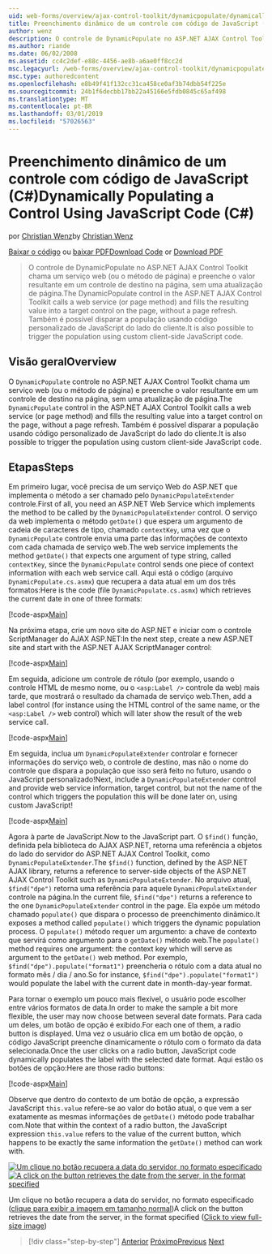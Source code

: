 ```yaml
---
uid: web-forms/overview/ajax-control-toolkit/dynamicpopulate/dynamically-populating-a-control-using-javascript-code-cs
title: Preenchimento dinâmico de um controle com código de JavaScript (C#) | Microsoft Docs
author: wenz
description: O controle de DynamicPopulate no ASP.NET AJAX Control Toolkit chama um serviço web (ou o método de página) e preenche o valor resultante em um controle de destino em t...
ms.author: riande
ms.date: 06/02/2008
ms.assetid: cc4c2def-e88c-4456-ae8b-a6ae0ff8cc2d
msc.legacyurl: /web-forms/overview/ajax-control-toolkit/dynamicpopulate/dynamically-populating-a-control-using-javascript-code-cs
msc.type: authoredcontent
ms.openlocfilehash: e8b49f41f132cc31ca458ce0af3b74dbb54f225e
ms.sourcegitcommit: 24b1f6decbb17bb22a45166e5fdb0845c65af498
ms.translationtype: MT
ms.contentlocale: pt-BR
ms.lasthandoff: 03/01/2019
ms.locfileid: "57026563"
---
```

<a name="dynamically-populating-a-control-using-javascript-code-c"></a><span data-ttu-id="817fc-103">Preenchimento dinâmico de um controle com código de JavaScript (C#)</span><span class="sxs-lookup"><span data-stu-id="817fc-103">Dynamically Populating a Control Using JavaScript Code (C#)</span></span>
====================
<span data-ttu-id="817fc-104">por [Christian Wenz](https://github.com/wenz)</span><span class="sxs-lookup"><span data-stu-id="817fc-104">by [Christian Wenz](https://github.com/wenz)</span></span>

<span data-ttu-id="817fc-105">[Baixar o código](http://download.microsoft.com/download/d/8/f/d8f2f6f9-1b7c-46ad-9252-e1fc81bdea3e/dynamicpopulate1.cs.zip) ou [baixar PDF](http://download.microsoft.com/download/b/6/a/b6ae89ee-df69-4c87-9bfb-ad1eb2b23373/dynamicpopulate1CS.pdf)</span><span class="sxs-lookup"><span data-stu-id="817fc-105">[Download Code](http://download.microsoft.com/download/d/8/f/d8f2f6f9-1b7c-46ad-9252-e1fc81bdea3e/dynamicpopulate1.cs.zip) or [Download PDF](http://download.microsoft.com/download/b/6/a/b6ae89ee-df69-4c87-9bfb-ad1eb2b23373/dynamicpopulate1CS.pdf)</span></span>

> <span data-ttu-id="817fc-106">O controle de DynamicPopulate no ASP.NET AJAX Control Toolkit chama um serviço web (ou o método de página) e preenche o valor resultante em um controle de destino na página, sem uma atualização de página.</span><span class="sxs-lookup"><span data-stu-id="817fc-106">The DynamicPopulate control in the ASP.NET AJAX Control Toolkit calls a web service (or page method) and fills the resulting value into a target control on the page, without a page refresh.</span></span> <span data-ttu-id="817fc-107">Também é possível disparar a população usando código personalizado de JavaScript do lado do cliente.</span><span class="sxs-lookup"><span data-stu-id="817fc-107">It is also possible to trigger the population using custom client-side JavaScript code.</span></span>


## <a name="overview"></a><span data-ttu-id="817fc-108">Visão geral</span><span class="sxs-lookup"><span data-stu-id="817fc-108">Overview</span></span>

<span data-ttu-id="817fc-109">O `DynamicPopulate` controle no ASP.NET AJAX Control Toolkit chama um serviço web (ou o método de página) e preenche o valor resultante em um controle de destino na página, sem uma atualização de página.</span><span class="sxs-lookup"><span data-stu-id="817fc-109">The `DynamicPopulate` control in the ASP.NET AJAX Control Toolkit calls a web service (or page method) and fills the resulting value into a target control on the page, without a page refresh.</span></span> <span data-ttu-id="817fc-110">Também é possível disparar a população usando código personalizado de JavaScript do lado do cliente.</span><span class="sxs-lookup"><span data-stu-id="817fc-110">It is also possible to trigger the population using custom client-side JavaScript code.</span></span>

## <a name="steps"></a><span data-ttu-id="817fc-111">Etapas</span><span class="sxs-lookup"><span data-stu-id="817fc-111">Steps</span></span>

<span data-ttu-id="817fc-112">Em primeiro lugar, você precisa de um serviço Web do ASP.NET que implementa o método a ser chamado pelo `DynamicPopulateExtender` controle.</span><span class="sxs-lookup"><span data-stu-id="817fc-112">First of all, you need an ASP.NET Web Service which implements the method to be called by the `DynamicPopulateExtender` control.</span></span> <span data-ttu-id="817fc-113">O serviço da web implementa o método `getDate()` que espera um argumento de cadeia de caracteres de tipo, chamado `contextKey`, uma vez que o `DynamicPopulate` controle envia uma parte das informações de contexto com cada chamada de serviço web.</span><span class="sxs-lookup"><span data-stu-id="817fc-113">The web service implements the method `getDate()` that expects one argument of type string, called `contextKey`, since the `DynamicPopulate` control sends one piece of context information with each web service call.</span></span> <span data-ttu-id="817fc-114">Aqui está o código (arquivo `DynamicPopulate.cs.asmx`) que recupera a data atual em um dos três formatos:</span><span class="sxs-lookup"><span data-stu-id="817fc-114">Here is the code (file `DynamicPopulate.cs.asmx`) which retrieves the current date in one of three formats:</span></span>

[!code-aspx[Main](dynamically-populating-a-control-using-javascript-code-cs/samples/sample1.aspx)]

<span data-ttu-id="817fc-115">Na próxima etapa, crie um novo site do ASP.NET e iniciar com o controle ScriptManager do AJAX ASP.NET:</span><span class="sxs-lookup"><span data-stu-id="817fc-115">In the next step, create a new ASP.NET site and start with the ASP.NET AJAX ScriptManager control:</span></span>

[!code-aspx[Main](dynamically-populating-a-control-using-javascript-code-cs/samples/sample2.aspx)]

<span data-ttu-id="817fc-116">Em seguida, adicione um controle de rótulo (por exemplo, usando o controle HTML de mesmo nome, ou o `<asp:Label />` controle da web) mais tarde, que mostrará o resultado da chamada de serviço web.</span><span class="sxs-lookup"><span data-stu-id="817fc-116">Then, add a label control (for instance using the HTML control of the same name, or the `<asp:Label />` web control) which will later show the result of the web service call.</span></span>

[!code-aspx[Main](dynamically-populating-a-control-using-javascript-code-cs/samples/sample3.aspx)]

<span data-ttu-id="817fc-117">Em seguida, inclua um `DynamicPopulateExtender` controlar e fornecer informações do serviço web, o controle de destino, mas não o nome do controle que dispara a população que isso será feito no futuro, usando o JavaScript personalizado!</span><span class="sxs-lookup"><span data-stu-id="817fc-117">Next, include a `DynamicPopulateExtender` control and provide web service information, target control, but not the name of the control which triggers the population this will be done later on, using custom JavaScript!</span></span>

[!code-aspx[Main](dynamically-populating-a-control-using-javascript-code-cs/samples/sample4.aspx)]

<span data-ttu-id="817fc-118">Agora à parte de JavaScript.</span><span class="sxs-lookup"><span data-stu-id="817fc-118">Now to the JavaScript part.</span></span> <span data-ttu-id="817fc-119">O `$find()` função, definida pela biblioteca do AJAX ASP.NET, retorna uma referência a objetos do lado do servidor do ASP.NET AJAX Control Toolkit, como `DynamicPopulateExtender`.</span><span class="sxs-lookup"><span data-stu-id="817fc-119">The `$find()` function, defined by the ASP.NET AJAX library, returns a reference to server-side objects of the ASP.NET AJAX Control Toolkit such as `DynamicPopulateExtender`.</span></span> <span data-ttu-id="817fc-120">No arquivo atual, `$find("dpe")` retorna uma referência para aquele `DynamicPopulateExtender` controle na página.</span><span class="sxs-lookup"><span data-stu-id="817fc-120">In the current file, `$find("dpe")` returns a reference to the one `DynamicPopulateExtender` control in the page.</span></span> <span data-ttu-id="817fc-121">Ela expõe um método chamado `populate()` que dispara o processo de preenchimento dinâmico.</span><span class="sxs-lookup"><span data-stu-id="817fc-121">It exposes a method called `populate()` which triggers the dynamic population process.</span></span> <span data-ttu-id="817fc-122">O `populate()` método requer um argumento: a chave de contexto que servirá como argumento para o `getDate()` método web.</span><span class="sxs-lookup"><span data-stu-id="817fc-122">The `populate()` method requires one argument: the context key which will serve as argument to the `getDate()` web method.</span></span> <span data-ttu-id="817fc-123">Por exemplo, `$find("dpe").populate("format1")` preencheria o rótulo com a data atual no formato mês / dia / ano.</span><span class="sxs-lookup"><span data-stu-id="817fc-123">So for instance, `$find("dpe").populate("format1")` would populate the label with the current date in month-day-year format.</span></span>

<span data-ttu-id="817fc-124">Para tornar o exemplo um pouco mais flexível, o usuário pode escolher entre vários formatos de data.</span><span class="sxs-lookup"><span data-stu-id="817fc-124">In order to make the sample a bit more flexible, the user may now choose between several date formats.</span></span> <span data-ttu-id="817fc-125">Para cada um deles, um botão de opção é exibido.</span><span class="sxs-lookup"><span data-stu-id="817fc-125">For each one of them, a radio button is displayed.</span></span> <span data-ttu-id="817fc-126">Uma vez o usuário clica em um botão de opção, o código JavaScript preenche dinamicamente o rótulo com o formato da data selecionada.</span><span class="sxs-lookup"><span data-stu-id="817fc-126">Once the user clicks on a radio button, JavaScript code dynamically populates the label with the selected date format.</span></span> <span data-ttu-id="817fc-127">Aqui estão os botões de opção:</span><span class="sxs-lookup"><span data-stu-id="817fc-127">Here are those radio buttons:</span></span>

[!code-aspx[Main](dynamically-populating-a-control-using-javascript-code-cs/samples/sample5.aspx)]

<span data-ttu-id="817fc-128">Observe que dentro do contexto de um botão de opção, a expressão JavaScript `this.value` refere-se ao valor do botão atual, o que vem a ser exatamente as mesmas informações de `getDate()` método pode trabalhar com.</span><span class="sxs-lookup"><span data-stu-id="817fc-128">Note that within the context of a radio button, the JavaScript expression `this.value` refers to the value of the current button, which happens to be exactly the same information the `getDate()` method can work with.</span></span>


<span data-ttu-id="817fc-129">[![Um clique no botão recupera a data do servidor, no formato especificado](dynamically-populating-a-control-using-javascript-code-cs/_static/image2.png)](dynamically-populating-a-control-using-javascript-code-cs/_static/image1.png)</span><span class="sxs-lookup"><span data-stu-id="817fc-129">[![A click on the button retrieves the date from the server, in the format specified](dynamically-populating-a-control-using-javascript-code-cs/_static/image2.png)](dynamically-populating-a-control-using-javascript-code-cs/_static/image1.png)</span></span>

<span data-ttu-id="817fc-130">Um clique no botão recupera a data do servidor, no formato especificado ([clique para exibir a imagem em tamanho normal](dynamically-populating-a-control-using-javascript-code-cs/_static/image3.png))</span><span class="sxs-lookup"><span data-stu-id="817fc-130">A click on the button retrieves the date from the server, in the format specified ([Click to view full-size image](dynamically-populating-a-control-using-javascript-code-cs/_static/image3.png))</span></span>

> [!div class="step-by-step"]
> <span data-ttu-id="817fc-131">[Anterior](dynamically-populating-a-control-cs.md)
> [Próximo](using-dynamicpopulate-with-a-user-control-and-javascript-cs.md)</span><span class="sxs-lookup"><span data-stu-id="817fc-131">[Previous](dynamically-populating-a-control-cs.md)
[Next](using-dynamicpopulate-with-a-user-control-and-javascript-cs.md)</span></span>
